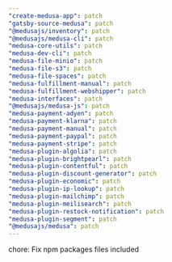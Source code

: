 ```yaml
---
"create-medusa-app": patch
"gatsby-source-medusa": patch
"@medusajs/inventory": patch
"@medusajs/medusa-cli": patch
"medusa-core-utils": patch
"medusa-dev-cli": patch
"medusa-file-minio": patch
"medusa-file-s3": patch
"medusa-file-spaces": patch
"medusa-fulfillment-manual": patch
"medusa-fulfillment-webshipper": patch
"medusa-interfaces": patch
"@medusajs/medusa-js": patch
"medusa-payment-adyen": patch
"medusa-payment-klarna": patch
"medusa-payment-manual": patch
"medusa-payment-paypal": patch
"medusa-payment-stripe": patch
"medusa-plugin-algolia": patch
"medusa-plugin-brightpearl": patch
"medusa-plugin-contentful": patch
"medusa-plugin-discount-generator": patch
"medusa-plugin-economic": patch
"medusa-plugin-ip-lookup": patch
"medusa-plugin-mailchimp": patch
"medusa-plugin-meilisearch": patch
"medusa-plugin-restock-notification": patch
"medusa-plugin-segment": patch
"@medusajs/medusa": patch
---
```


chore: Fix npm packages files included
